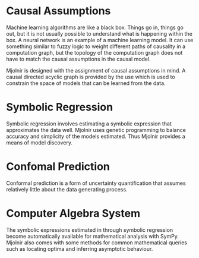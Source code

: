
# Causal Assumptions

Machine learning algorithms are like a black box. Things go in, things go out, but it is not usually possible to understand what is happening within the box. A neural network is an example of a machine learning model. It can use something similar to fuzzy logic to weight different paths of causality in a computation graph, but the topology of the computation graph does not have to match the causal assumptions in the causal model.

Mjolnir is designed with the assignment of causal assumptions in mind. A causal directed acyclic graph is provided by the use which is used to constrain the space of models that can be learned from the data.

# Symbolic Regression

Symbolic regression involves estimating a symbolic expression that approximates the data well. Mjolnir uses genetic programming to balance accuracy and simplicity of the models estimated. Thus Mjolnir provides a means of model discovery.

# Confomal Prediction

Conformal prediction is a form of uncertainty quantification that assumes relatively little about the data generating process.

# Computer Algebra System

The symbolic expressions estimated in through symbolic regression become automatically available for mathematical analysis with SymPy. Mjolnir also comes with some methods for common mathematical queries such as locating optima and inferring asymptotic behaviour.
